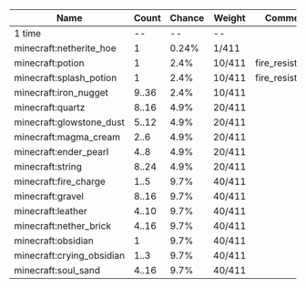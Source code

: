 | Name                      | Count | Chance | Weight | Comment         |
| ------------------------- | ----- | ------ | ------ | --------------- |
| 1 time                    |    -- |     -- |     -- |                 |
| minecraft:netherite_hoe   |     1 |  0.24% |  1/411 |                 |
| minecraft:potion          |     1 |   2.4% | 10/411 | fire_resistance |
| minecraft:splash_potion   |     1 |   2.4% | 10/411 | fire_resistance |
| minecraft:iron_nugget     | 9..36 |   2.4% | 10/411 |                 |
| minecraft:quartz          | 8..16 |   4.9% | 20/411 |                 |
| minecraft:glowstone_dust  | 5..12 |   4.9% | 20/411 |                 |
| minecraft:magma_cream     |  2..6 |   4.9% | 20/411 |                 |
| minecraft:ender_pearl     |  4..8 |   4.9% | 20/411 |                 |
| minecraft:string          | 8..24 |   4.9% | 20/411 |                 |
| minecraft:fire_charge     |  1..5 |   9.7% | 40/411 |                 |
| minecraft:gravel          | 8..16 |   9.7% | 40/411 |                 |
| minecraft:leather         | 4..10 |   9.7% | 40/411 |                 |
| minecraft:nether_brick    | 4..16 |   9.7% | 40/411 |                 |
| minecraft:obsidian        |     1 |   9.7% | 40/411 |                 |
| minecraft:crying_obsidian |  1..3 |   9.7% | 40/411 |                 |
| minecraft:soul_sand       | 4..16 |   9.7% | 40/411 |                 |

